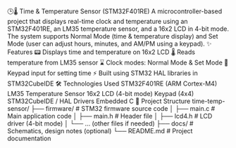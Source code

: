 🕒🌡️ Time & Temperature Sensor (STM32F401RE)
A microcontroller-based project that displays real-time clock and temperature using an STM32F401RE, an LM35 temperature sensor, and a 16x2 LCD in 4-bit mode.
The system supports Normal Mode (time & temperature display) and Set Mode (user can adjust hours, minutes, and AM/PM using a keypad).
✨ Features
📟 Displays time and temperature on 16x2 LCD
🌡️ Reads temperature from LM35 sensor
⌛ Clock modes: Normal Mode & Set Mode
🔢 Keypad input for setting time
⚡ Built using STM32 HAL libraries in STM32CubeIDE
🛠️ Technologies Used
STM32F401RE (ARM Cortex-M4)
LM35 Temperature Sensor
16x2 LCD (4-bit mode)
Keypad (4x4)
STM32CubeIDE / HAL Drivers
Embedded C
📂 Project Structure
time-temp-sensor/
├── firmware/        # STM32 firmware source code
│   ├── main.c       # Main application code
│   ├── main.h       # Header file
│   ├── lcd4.h       # LCD driver (4-bit mode)
│   └── ... (other files if needed)
├── docs/            # Schematics, design notes (optional)
└── README.md        # Project documentation
